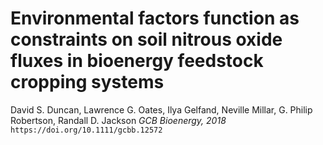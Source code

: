 # Environmental factors function as constraints on soil nitrous oxide fluxes in bioenergy feedstock cropping systems #

David S. Duncan, Lawrence G. Oates, Ilya Gelfand, Neville Millar, G. Philip Robertson, Randall D. Jackson
_GCB Bioenergy, 2018_
`https://doi.org/10.1111/gcbb.12572`


